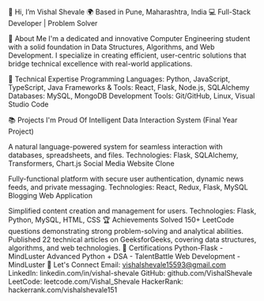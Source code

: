 👋 Hi, I’m Vishal Shevale
🌍 Based in Pune, Maharashtra, India
💻 Full-Stack Developer | Problem Solver

🚀 About Me
I'm a dedicated and innovative Computer Engineering student with a solid foundation in Data Structures, Algorithms, and Web Development. I specialize in creating efficient, user-centric solutions that bridge technical excellence with real-world applications.

💼 Technical Expertise
Programming Languages: Python, JavaScript, TypeScript, Java
Frameworks & Tools: React, Flask, Node.js, SQLAlchemy
Databases: MySQL, MongoDB
Development Tools: Git/GitHub, Linux, Visual Studio Code

📚 Projects I'm Proud Of
Intelligent Data Interaction System (Final Year Project)

A natural language-powered system for seamless interaction with databases, spreadsheets, and files.
Technologies: Flask, SQLAlchemy, Transformers, Chart.js
Social Media Website Clone

Fully-functional platform with secure user authentication, dynamic news feeds, and private messaging.
Technologies: React, Redux, Flask, MySQL
Blogging Web Application

Simplified content creation and management for users.
Technologies: Flask, Python, MySQL, HTML, CSS
🏆 Achievements
Solved 150+ LeetCode questions demonstrating strong problem-solving and analytical abilities.
Published 22 technical articles on GeeksforGeeks, covering data structures, algorithms, and web technologies.
📜 Certifications
Python-Flask - MindLuster
Advanced Python + DSA - TalentBattle
Web Development - MindLuster
🌟 Let's Connect
Email: vishalshevale15593@gmail.com
LinkedIn: linkedin.com/in/vishal-shevale
GitHub: github.com/VishalShevale
LeetCode: leetcode.com/Vishal_Shevale
HackerRank: hackerrank.com/vishalshevale151
